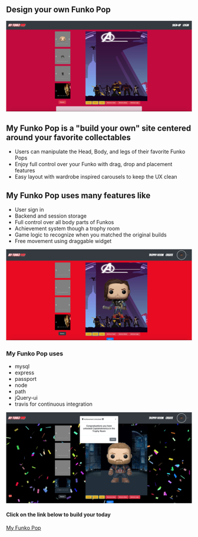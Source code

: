 ## Design your own Funko Pop

![homepage](siteImg/demoImg02.png)
## My Funko Pop is a "build your own" site centered around your favorite collectables 
- Users can manipulate the Head, Body, and legs of their favorite Funko Pops
- Enjoy full control over your Funko with drag, drop and placement features
- Easy layout with wardrobe inspired carousels to keep the UX clean  
## My Funko Pop uses many features like
- User sign in
- Backend and session storage
- Full control over all body parts of Funkos
- Achievement system though a trophy room
- Game logic to recognize when you matched the original builds 
- Free movement using draggable widget

![customFunkoPop](siteImg/demoImg01.png)
### My Funko Pop uses
- mysql
- express
- passport
- node
- path
- jQuery-ui
- travis for continuous integration

![customFunkoPop](siteImg/demoImg03.png)

#### Click on the link below to build your today
[My Funko Pop](https://funky-funkos.herokuapp.com/)
